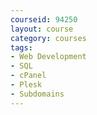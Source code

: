 ```yaml
---
courseid: 94250
layout: course
category: courses
tags:
- Web Development
- SQL
- cPanel
- Plesk
- Subdomains
---
```

